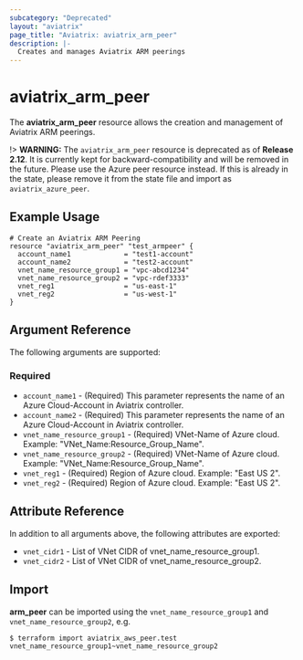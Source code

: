 ```yaml
---
subcategory: "Deprecated"
layout: "aviatrix"
page_title: "Aviatrix: aviatrix_arm_peer"
description: |-
  Creates and manages Aviatrix ARM peerings
---
```


# aviatrix_arm_peer

The **aviatrix_arm_peer** resource allows the creation and management of Aviatrix ARM peerings.

!> **WARNING:** The `aviatrix_arm_peer` resource is deprecated as of **Release 2.12**. It is currently kept for backward-compatibility and will be removed in the future. Please use the Azure peer resource instead. If this is already in the state, please remove it from the state file and import as `aviatrix_azure_peer`.

## Example Usage

```hcl
# Create an Aviatrix ARM Peering
resource "aviatrix_arm_peer" "test_armpeer" {
  account_name1             = "test1-account"
  account_name2             = "test2-account"
  vnet_name_resource_group1 = "vpc-abcd1234"
  vnet_name_resource_group2 = "vpc-rdef3333"
  vnet_reg1                 = "us-east-1"
  vnet_reg2                 = "us-west-1"
}
```

## Argument Reference

The following arguments are supported:

### Required
* `account_name1` - (Required) This parameter represents the name of an Azure Cloud-Account in Aviatrix controller.
* `account_name2` - (Required) This parameter represents the name of an Azure Cloud-Account in Aviatrix controller.
* `vnet_name_resource_group1` - (Required) VNet-Name of Azure cloud. Example: "VNet_Name:Resource_Group_Name".
* `vnet_name_resource_group2` - (Required) VNet-Name of Azure cloud. Example: "VNet_Name:Resource_Group_Name".
* `vnet_reg1` - (Required) Region of Azure cloud. Example: "East US 2".
* `vnet_reg2` - (Required) Region of Azure cloud. Example: "East US 2".

## Attribute Reference

In addition to all arguments above, the following attributes are exported:

* `vnet_cidr1` - List of VNet CIDR of vnet_name_resource_group1.
* `vnet_cidr2` - List of VNet CIDR of vnet_name_resource_group2.

## Import

**arm_peer** can be imported using the `vnet_name_resource_group1` and `vnet_name_resource_group2`, e.g.

```
$ terraform import aviatrix_aws_peer.test vnet_name_resource_group1~vnet_name_resource_group2
```

